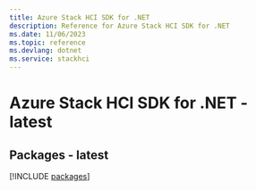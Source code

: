 ```yaml
---
title: Azure Stack HCI SDK for .NET
description: Reference for Azure Stack HCI SDK for .NET
ms.date: 11/06/2023
ms.topic: reference
ms.devlang: dotnet
ms.service: stackhci
---
```

# Azure Stack HCI SDK for .NET - latest
## Packages - latest
[!INCLUDE [packages](stack-hci-index.md)]